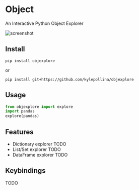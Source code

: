 # Object
An Interactive Python Object Explorer

![screenshot](images/screenshot.png)


## Install

```
pip install objexplore
```

or

```
pip install git+https://github.com/kylepollina/objexplore
```

## Usage

```python
from objexplore import explore
import pandas
explore(pandas)
```

## Features
- Dictionary explorer TODO
- List/Set explorer TODO
- DataFrame explorer TODO

## Keybindings
TODO
